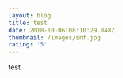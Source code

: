 ```yaml
---
layout: blog
title: test
date: 2018-10-06T08:10:29.848Z
thumbnail: /images/snf.jpg
rating: '5'
---
```

test
